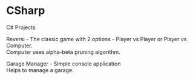 # CSharp
C# Projects

Reversi - The classic game with 2 options - Player vs Player or Player vs Computer.<br>
          Computer uses alpha-beta pruning algorithm.

Garage Manager - Simple console application<br>
          Helps to manage a garage.
